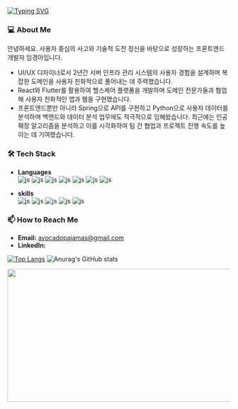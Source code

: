 [![Typing SVG](https://readme-typing-svg.demolab.com?font=IBM+Plex+Sans&pause=1000&color=F3F7AF&width=435&lines=%F0%9F%91%8B+Hello%2C+I'm+kyounga)](https://git.io/typing-svg)

### 💻 About Me
안녕하세요. 사용자 중심의 사고와 기술적 도전 정신을 바탕으로 성장하는 프론트엔드 개발자 임경아입니다.
- UI/UX 디자이너로서 2년간 서버 인프라 관리 시스템의 사용자 경험을 설계하며 복잡한 도메인을 사용자 친화적으로 풀어내는 데 주력했습니다. 
- React와 Flutter를 활용하여 헬스케어 플랫폼을 개발하며 도메인 전문가들과 협업해 사용자 친화적인 앱과 웹을 구현했습니다.
- 프론트엔드뿐만 아니라 Spring으로 API를 구현하고 Python으로 사용자 데이터를 분석하며 백엔드와 데이터 분석 업무에도 적극적으로 임해왔습니다. 최근에는 인공췌장 알고리즘을 분석하고 이를 시각화하여 팀 간 협업과 프로젝트 진행 속도를 높이는 데 기여했습니다.

### 🛠️ Tech Stack
- **Languages**  
![js](https://img.shields.io/badge/Dart-0175C2?style=for-the-badge&logo=dart&logoColor=white)
![js](https://img.shields.io/badge/JavaScript-F7DF1E?style=for-the-badge&logo=JavaScript&logoColor=white)
![js](https://img.shields.io/badge/TypeScript-007ACC?style=for-the-badge&logo=typescript&logoColor=white)
![js](https://img.shields.io/badge/HTML5-E34F26?style=for-the-badge&logo=html5&logoColor=white)
![js](https://img.shields.io/badge/CSS3-1572B6?style=for-the-badge&logo=css3&logoColor=white)
![js](https://img.shields.io/badge/Java-ED8B00?style=for-the-badge&logo=openjdk&logoColor=white)
![js](https://img.shields.io/badge/Python-14354C?style=for-the-badge&logo=python&logo)

- **skills**  
![js](https://img.shields.io/badge/Flutter-02569B?style=for-the-badge&logo=flutter&logoColor=white)
![js](https://img.shields.io/badge/React-20232A?style=for-the-badge&logo=react&logoColor=61DAFB)
![js](https://img.shields.io/badge/Redux-593D88?style=for-the-badge&logo=redux&logoColor=white)
![js](https://img.shields.io/badge/PostgreSQL-316192?style=for-the-badge&logo=postgresql&logoColor=white)
![js](https://img.shields.io/badge/Firebase-039BE5?style=for-the-badge&logo=Firebase&logoColor=white)

### 📫 How to Reach Me
- **Email:** avocadopajamas@gmail.com
- **LinkedIn:** 

[![Top Langs](https://github-readme-stats.vercel.app/api/top-langs/?username=KyungaIM)](https://github.com/anuraghazra/github-readme-stats)
![Anurag's GitHub stats](https://github-readme-stats.vercel.app/api?username=KyungaIM&hide=contribs,prs&show_icons=true&theme=graywhite)


<a href="https://www.gitanimals.org/en_US?utm_medium=image&utm_source=KyungaIM&utm_content=farm">
<img
  src="https://render.gitanimals.org/farms/KyungaIM"
  width="600"
  height="300"
/>
</a>
